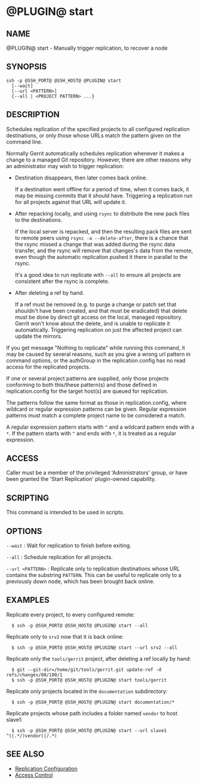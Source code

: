 @PLUGIN@ start
==============

NAME
----
@PLUGIN@ start - Manually trigger replication, to recover a node

SYNOPSIS
--------
```
ssh -p @SSH_PORT@ @SSH_HOST@ @PLUGIN@ start
  [--wait]
  [--url <PATTERN>]
  {--all | <PROJECT PATTERN> ...}
```

DESCRIPTION
-----------
Schedules replication of the specified projects to all configured
replication destinations, or only those whose URLs match the pattern
given on the command line.

Normally Gerrit automatically schedules replication whenever it
makes a change to a managed Git repository.  However, there are
other reasons why an administrator may wish to trigger replication:

* Destination disappears, then later comes back online.

	If a destination went offline for a period of time, when it
	comes back, it may be missing commits that it should have.
	Triggering a replication run for all projects against that URL
	will update it.

* After repacking locally, and using `rsync` to distribute the new
  pack files to the destinations.

	If the local server is repacked, and then the resulting pack
	files are sent to remote peers using `rsync -a
	--delete-after`, there is a chance that the rsync missed a
	change that was added during the rsync data transfer, and the
	rsync will remove that changes's data from the remote, even
	though the automatic replication pushed it there in parallel
	to the rsync.

	It's a good idea to run replicate with `--all` to ensure all
	projects are consistent after the rsync is complete.

* After deleting a ref by hand.

	If a ref must be removed (e.g. to purge a change or patch set
	that shouldn't have been created, and that must be eradicated)
	that delete must be done by direct git access on the local,
	managed repository.  Gerrit won't know about the delete, and
	is unable to replicate it automatically.  Triggering
	replication on just the affected project can update the
	mirrors.

If you get message "Nothing to replicate" while running this command,
it may be caused by several reasons, such as you give a wrong url
pattern in command options, or the authGroup in the replication.config
has no read access for the replicated projects.

If one or several project patterns are supplied, only those projects
conforming to both this/these pattern(s) and those defined in
replication.config for the target host(s) are queued for replication.

The patterns follow the same format as those in replication.config,
where wildcard or regular expression patterns can be given.
Regular expression patterns must match a complete project name to be
considered a match.

A regular expression pattern starts with `^` and a wildcard pattern ends
with a `*`. If the pattern starts with `^` and ends with `*`, it is
treated as a regular expression.

ACCESS
------
Caller must be a member of the privileged 'Administrators' group,
or have been granted the 'Start Replication' plugin-owned capability.

SCRIPTING
---------
This command is intended to be used in scripts.

OPTIONS
-------

`--wait`
:	Wait for replication to finish before exiting.

`--all`
:	Schedule replication for all projects.

`--url <PATTERN>`
:	Replicate only to replication destinations whose URL contains
	the substring `PATTERN`.  This can be useful to replicate
	only to a previously down node, which has been brought back
	online.

EXAMPLES
--------
Replicate every project, to every configured remote:

```
  $ ssh -p @SSH_PORT@ @SSH_HOST@ @PLUGIN@ start --all
```

Replicate only to `srv2` now that it is back online:

```
  $ ssh -p @SSH_PORT@ @SSH_HOST@ @PLUGIN@ start --url srv2 --all
```

Replicate only the `tools/gerrit` project, after deleting a ref
locally by hand:

```
  $ git --git-dir=/home/git/tools/gerrit.git update-ref -d refs/changes/00/100/1
  $ ssh -p @SSH_PORT@ @SSH_HOST@ @PLUGIN@ start tools/gerrit
```

Replicate only projects located in the `documentation` subdirectory:

```
  $ ssh -p @SSH_PORT@ @SSH_HOST@ @PLUGIN@ start documentation/*
```

Replicate projects whose path includes a folder named `vendor` to host slave1:

```
  $ ssh -p @SSH_PORT@ @SSH_HOST@ @PLUGIN@ start --url slave1 ^(|.*/)vendor(|/.*)
```

SEE ALSO
--------

* [Replication Configuration](config.md)
* [Access Control](../../../Documentation/access-control.html)

